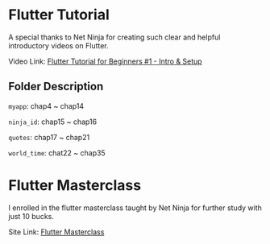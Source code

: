 # Flutter Tutorial
A special thanks to Net Ninja for creating such clear and helpful introductory videos on Flutter.

Video Link: [Flutter Tutorial for Beginners #1 - Intro & Setup](https://www.youtube.com/watch?v=1ukSR1GRtMU&list=PL4cUxeGkcC9jLYyp2Aoh6hcWuxFDX6PBJ&ab_channel=NetNinja)

## Folder Description
`myapp`: chap4 ~ chap14

`ninja_id`: chap15 ~ chap16

`quotes`: chap17 ~ chap21

`world_time`: chat22 ~ chap35

# Flutter Masterclass
I enrolled in the flutter masterclass taught by Net Ninja for further study with just 10 bucks. 

Site Link: [Flutter Masterclass](https://netninja.dev/p/flutter-masterclass)
